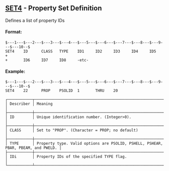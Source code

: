 ## [SET4](https://nexus.hexagon.com/documentationcenter/bundle/MSC_Nastran_2022.4/page/Nastran_Combined_Book/qrg/bulkqrs/TOC.SET4.xhtml) - Property Set Definition

Defines a list of property IDs

#### Format:

```nastran
$---1---$---2---$---3---$---4---$---5---$---6---$---7---$---8---$---9---$---10--$
SET4    ID      CLASS   TYPE    ID1     ID2     ID3     ID4     ID5     +       
+       ID6     ID7     ID8     -etc-                                           
```

#### Example:

```nastran
$---1---$---2---$---3---$---4---$---5---$---6---$---7---$---8---$---9---$---10--$
SET4    22      PROP    PSOLID  1       THRU    20                              
```

```text
┌───────────┬──────────────────────────────────────────────────────────────────────────────────┐
│ Describer │ Meaning                                                                          │
├───────────┼──────────────────────────────────────────────────────────────────────────────────┤
│ ID        │ Unique identification number. (Integer>0).                                       │
├───────────┼──────────────────────────────────────────────────────────────────────────────────┤
│ CLASS     │ Set to "PROP". (Character = PROP; no default)                                    │
├───────────┼──────────────────────────────────────────────────────────────────────────────────┤
│ TYPE      │ Property type. Valid options are PSOLID, PSHELL, PSHEAR, PBAR, PBEAM, and PWELD. │
├───────────┼──────────────────────────────────────────────────────────────────────────────────┤
│ IDi       │ Property IDs of the specified TYPE flag.                                         │
└───────────┴──────────────────────────────────────────────────────────────────────────────────┘
```
